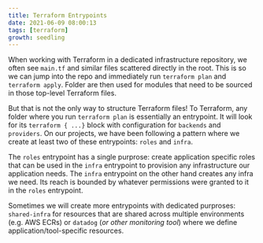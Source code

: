 ```yaml
---
title: Terraform Entrypoints
date: 2021-06-09 08:00:13
tags: [terraform]
growth: seedling
---
```


When working with Terraform in a dedicated infrastructure repository, we often see
`main.tf` and similar files scattered directly in the root.
This is so we can jump into the repo and immediately run `terraform plan` and `terraform apply`.
Folder are then used for modules that need to be sourced in those top-level Terraform files.

But that is not the only way to structure Terraform files!
To Terraform, any folder where you run `terraform plan` is essentially an entrypoint.
It will look for its `terraform { ...}` block with configuration for `backends` and `providers`.
On our projects, we have been following a pattern where we create at least two of these entrypoints: `roles` and `infra`.

The `roles` entrypoint has a single purprose: create application specific roles that can be used in the `infra` entrypoint to provision any infrastructure our application needs.
The `infra` entrypoint on the other hand creates any infra we need. Its reach is bounded by whatever permissions were granted to it in the `roles` entrypoint.

Sometimes we will create more entrypoints with dedicated purproses: `shared-infra` for resources that are shared across multiple environments (e.g. AWS ECRs) or `datadog` (_or other monitoring tool_) where we define application/tool-specific resources.
